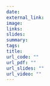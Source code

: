 ```yaml
---
date: 
external_link: 
image:
links:
slides: 
summary: 
tags:
title:
url_code: ""
url_pdf: ""
url_slides: ""
url_video: ""
---
```


